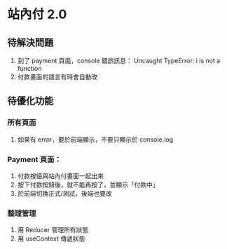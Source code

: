 # 站內付 2.0

## 待解決問題
1. 到了 payment 頁面，console 錯誤訊息： Uncaught TypeError: i is not a function
2. 付款畫面的語言有時會自動改

## 待優化功能
### 所有頁面
1. 如果有 error，要於前端顯示，不要只顯示於 console.log

### Payment 頁面：
1. 付款按鈕與站內付畫面一起出來
2. 按下付款按鈕後，就不能再按了，並顯示「付款中」
3. 於前端切換正式/測試，後端也要改




### 整理管理
1. 用 Reducer 管理所有狀態
2. 用 useContext 傳遞狀態